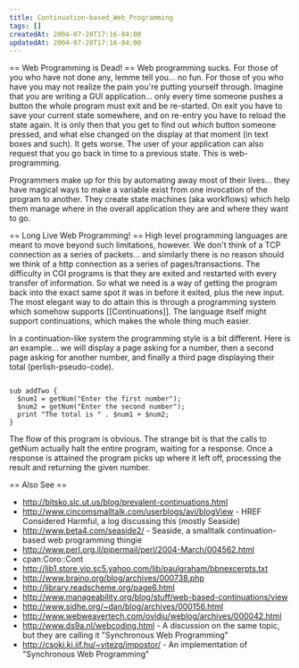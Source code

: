 ```yaml
---
title: Continuation-based_Web_Programming
tags: []
createdAt: 2004-07-20T17:16-04:00
updatedAt: 2004-07-20T17:16-04:00
---
```


== Web Programming is Dead! ==
Web programming sucks. For those of you who have not done any, lemme tell you... no fun. For those of you who have you may not realize the pain you're putting yourself through. Imagine that you are writing a GUI application... only every time someone pushes a button the whole program must exit and be re-started. On exit you have to save your current state somewhere, and on re-entry you have to reload the state again. It is only then that you get to find out _which_ button someone pressed, and what else changed on the display at that moment (in text boxes and such). It gets worse. The user of your application can also request that you go back in time to a previous state. This is web-programming.

Programmers make up for this by automating away most of their lives... they have magical ways to make a variable exist from one invocation of the program to another. They create state machines (aka workflows) which help them manage where in the overall application they are and where they want to go.

== Long Live Web Programming! ==
High level programming languages are meant to move beyond such limitations, however. We don't think of a TCP connection as a series of packets... and similarly there is no reason should we think of a http connection as a series of pages/transactions. The difficulty in CGI programs is that they are exited and restarted with every transfer of information. So what we need is a way of getting the program back into the exact same spot it was in before it exited, plus the new input. The most elegant way to do attain this is through a programming system which somehow supports [[Continuations]]. The language itself might support continuations, which makes the whole thing much easier.

In a continuation-like system the programming style is a bit different. Here is an example... we will display a page asking for a number, then a second page asking for another number, and finally a third page displaying their total (perlish-pseudo-code).

<code>
sub addTwo {
  $num1 = getNum("Enter the first number");
  $num2 = getNum("Enter the second number");
  print "The total is " . $num1 + $num2;
}
</code>

The flow of this program is obvious. The strange bit is that the calls to getNum actually halt the entire program, waiting for a response. Once a response is attained the program picks up where it left off, processing the result and returning the given number.

== Also See ==
* http://bitsko.slc.ut.us/blog/prevalent-continuations.html
* http://www.cincomsmalltalk.com/userblogs/avi/blogView - HREF Considered Harmful, a log discussing this (mostly Seaside)
* http://www.beta4.com/seaside2/ - Seaside, a smalltalk continuation-based web programming thingie
* http://www.perl.org.il/pipermail/perl/2004-March/004562.html
* cpan:Coro::Cont
* http://lib1.store.vip.sc5.yahoo.com/lib/paulgraham/bbnexcerpts.txt
* http://www.braino.org/blog/archives/000738.php
* http://library.readscheme.org/page6.html
* http://www.manageability.org/blog/stuff/web-based-continuations/view
* http://www.sidhe.org/~dan/blog/archives/000156.html
* http://www.webweavertech.com/ovidiu/weblog/archives/000042.html
* http://www.ds9a.nl/webcoding.html - A discussion on the same topic, but they are calling it "Synchronous Web Programming"
* http://csoki.ki.iif.hu/~vitezg/impostor/ - An implementation of "Synchronous Web Programming"

